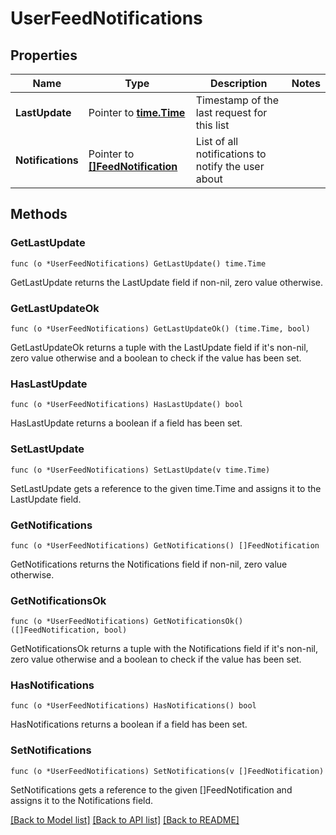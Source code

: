 # UserFeedNotifications

## Properties

Name | Type | Description | Notes
------------ | ------------- | ------------- | -------------
**LastUpdate** | Pointer to [**time.Time**](time.Time.md) | Timestamp of the last request for this list | 
**Notifications** | Pointer to [**[]FeedNotification**](FeedNotification.md) | List of all notifications to notify the user about | 

## Methods

### GetLastUpdate

`func (o *UserFeedNotifications) GetLastUpdate() time.Time`

GetLastUpdate returns the LastUpdate field if non-nil, zero value otherwise.

### GetLastUpdateOk

`func (o *UserFeedNotifications) GetLastUpdateOk() (time.Time, bool)`

GetLastUpdateOk returns a tuple with the LastUpdate field if it's non-nil, zero value otherwise
and a boolean to check if the value has been set.

### HasLastUpdate

`func (o *UserFeedNotifications) HasLastUpdate() bool`

HasLastUpdate returns a boolean if a field has been set.

### SetLastUpdate

`func (o *UserFeedNotifications) SetLastUpdate(v time.Time)`

SetLastUpdate gets a reference to the given time.Time and assigns it to the LastUpdate field.

### GetNotifications

`func (o *UserFeedNotifications) GetNotifications() []FeedNotification`

GetNotifications returns the Notifications field if non-nil, zero value otherwise.

### GetNotificationsOk

`func (o *UserFeedNotifications) GetNotificationsOk() ([]FeedNotification, bool)`

GetNotificationsOk returns a tuple with the Notifications field if it's non-nil, zero value otherwise
and a boolean to check if the value has been set.

### HasNotifications

`func (o *UserFeedNotifications) HasNotifications() bool`

HasNotifications returns a boolean if a field has been set.

### SetNotifications

`func (o *UserFeedNotifications) SetNotifications(v []FeedNotification)`

SetNotifications gets a reference to the given []FeedNotification and assigns it to the Notifications field.


[[Back to Model list]](../README.md#documentation-for-models) [[Back to API list]](../README.md#documentation-for-api-endpoints) [[Back to README]](../README.md)


